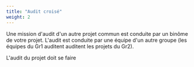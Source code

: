 ```yaml
---
title: "Audit croisé"
weight: 2
---
```


Une mission d'audit d'un autre projet commun est conduite par un binôme de votre projet. L'audit est conduite par une équipe d'un autre groupe (les équipes du Gr1 auditent auditent les projets du Gr2).

L'audit du projet doit se faire